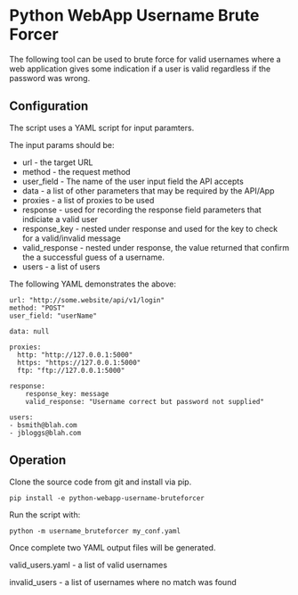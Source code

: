 
# Python WebApp Username Brute Forcer


The following tool can be used to brute force for valid usernames
where a web application gives some indication if a user is valid
regardless if the password was wrong.

## Configuration

The script uses a YAML script for input paramters.

The input params should be:

* url - the target URL
* method - the request method
* user_field - The name of the user input field the API accepts
* data - a list of other parameters that may be required by the API/App
* proxies - a list of proxies to be used
* response - used for recording the response field parameters that indiciate a valid user
* response_key - nested under response and used for the key to check for a valid/invalid message
* valid_response - nested under response, the value returned that confirm the a successful guess of a username.
* users - a list of users

The following YAML demonstrates the above:

```
url: "http://some.website/api/v1/login"
method: "POST"
user_field: "userName"

data: null

proxies:
  http: "http://127.0.0.1:5000"
  https: "https://127.0.0.1:5000"
  ftp: "ftp://127.0.0.1:5000"

response:
    response_key: message
    valid_response: "Username correct but password not supplied"

users:
- bsmith@blah.com
- jbloggs@blah.com

```


## Operation

Clone the source code from git and install via pip.

```
pip install -e python-webapp-username-bruteforcer
```

Run the script with:

```
python -m username_bruteforcer my_conf.yaml
```


Once complete two YAML output files will be generated.

valid_users.yaml - a list of valid usernames

invalid_users - a list of usernames where no match was found
